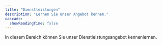 ```yaml
---
title: "Dienstleistungen"
description: "Lernen Sie unser Angebot kennen."
cascade:
  showReadingTime: false
---
```


In diesem Bereich können Sie unser Dienstleistungsangebot kennenlernen.
